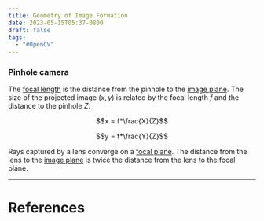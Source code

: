 ```yaml
---
title: Geometry of Image Formation
date: 2023-05-15T05:37-0800
draft: false
tags:
  - "#OpenCV"
---
```


### Pinhole camera

The [focal length](/notes/) is the distance from the pinhole to the [image plane](/notes/).  The size of the projected image $(x,y)$ is related by the focal length $f$ and the distance to the pinhole $Z$.

$$x = f*\frac{X}{Z}$$

$$y = f*\frac{Y}{Z}$$

Rays captured by a lens converge on a [focal plane](/notes/).  The distance from the lens to the [image plane](/notes/) is twice the distance from the lens to the focal plane.

---
# References
